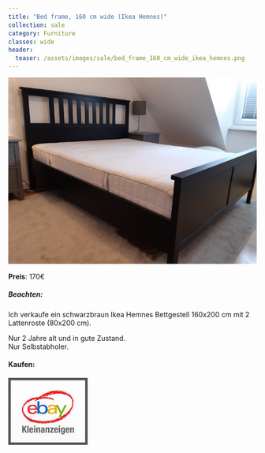 ```yaml
---
title: "Bed frame, 160 cm wide (Ikea Hemnes)"
collection: sale
category: Furniture
classes: wide
header: 
  teaser: /assets/images/sale/bed_frame_160_cm_wide_ikea_hemnes.png
---
```




<a href="https://www.ebay-kleinanzeigen.de/s-anzeige/ikea-hemnes-bettgestell-160x200-cm-mit-lattenroste/1540599885-81-9420">
  <img src="/assets/images/sale/bed_frame_160_cm_wide_ikea_hemnes.png" alt="Bed frame, 160 cm wide (Ikea Hemnes)">
</a>

**Preis**: 170€

##### Beachten:
Ich verkaufe ein schwarzbraun Ikea Hemnes Bettgestell 160x200 cm mit 2 Lattenroste (80x200 cm). 

Nur 2 Jahre alt und in gute Zustand.<br>Nur Selbstabholer.

#### Kaufen:
<a href="https://www.ebay-kleinanzeigen.de/s-anzeige/ikea-hemnes-bettgestell-160x200-cm-mit-lattenroste/1540599885-81-9420">
  <img src="/assets/images/ebay.png" alt="Ebay Kleinanzeigen" style="border: 5px solid #555">
</a>

